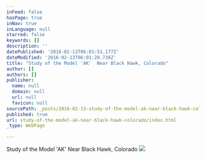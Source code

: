 ```yaml
---
inFeed: false
hasPage: true
inNav: true
inLanguage: null
starred: false
keywords: []
description: ''
datePublished: '2016-02-13T06:01:51.177Z'
dateModified: '2016-02-13T06:01:20.738Z'
title: "Study of the Model 'AK'  Near Black Hawk, Colorado"
author: []
authors: []
publisher:
  name: null
  domain: null
  url: null
  favicon: null
sourcePath: _posts/2016-02-13-study-of-the-model-ak-near-black-hawk-colorado.md
published: true
url: study-of-the-model-ak-near-black-hawk-colorado/index.html
_type: WebPage

---
```

Study of the Model 'AK'  Near Black Hawk, Colorado
![](https://the-grid-user-content.s3-us-west-2.amazonaws.com/39559c0a-9409-40b1-a232-5e2a080a8c96.jpg)